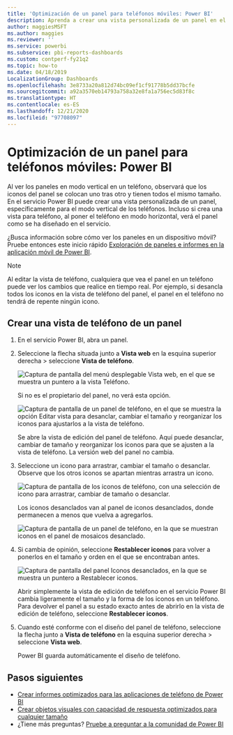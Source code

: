 ```yaml
---
title: 'Optimización de un panel para teléfonos móviles: Power BI'
description: Aprenda a crear una vista personalizada de un panel en el servicio Power BI, específicamente para su visualización en teléfonos móviles.
author: maggiesMSFT
ms.author: maggies
ms.reviewer: ''
ms.service: powerbi
ms.subservice: pbi-reports-dashboards
ms.custom: contperf-fy21q2
ms.topic: how-to
ms.date: 04/18/2019
LocalizationGroup: Dashboards
ms.openlocfilehash: 3e8733a20a812d74bc09ef1cf91778b5dd37bcfe
ms.sourcegitcommit: a92a3570eb14793a758a32e8fa1a756ec5d83f8c
ms.translationtype: HT
ms.contentlocale: es-ES
ms.lasthandoff: 12/21/2020
ms.locfileid: "97708097"
---
```

# <a name="optimize-a-dashboard-for-mobile-phones---power-bi"></a>Optimización de un panel para teléfonos móviles: Power BI 
Al ver los paneles en modo vertical en un teléfono, observará que los iconos del panel se colocan uno tras otro y tienen todos el mismo tamaño. En el servicio Power BI puede crear una vista personalizada de un panel, específicamente para el modo vertical de los teléfonos. Incluso si crea una vista para teléfono, al poner el teléfono en modo horizontal, verá el panel como se ha diseñado en el servicio.

¿Busca información sobre cómo ver los paneles en un dispositivo móvil? Pruebe entonces este inicio rápido [Exploración de paneles e informes en la aplicación móvil de Power BI](../consumer/mobile/mobile-apps-quickstart-view-dashboard-report.md).

> [!NOTE]
> Al editar la vista de teléfono, cualquiera que vea el panel en un teléfono puede ver los cambios que realice en tiempo real. Por ejemplo, si desancla todos los iconos en la vista de teléfono del panel, el panel en el teléfono no tendrá de repente ningún icono. 
> 
> 

## <a name="create-a-phone-view-of-a-dashboard"></a>Crear una vista de teléfono de un panel
1. En el servicio Power BI, abra un panel.
2. Seleccione la flecha situada junto a **Vista web** en la esquina superior derecha > seleccione **Vista de teléfono**.

    ![Captura de pantalla del menú desplegable Vista web, en el que se muestra un puntero a la vista Teléfono.](media/service-create-dashboard-mobile-phone-view/power-bi-service-phone-view-dashboard.png)

    Si no es el propietario del panel, no verá esta opción.

    ![Captura de pantalla de un panel de teléfono, en el que se muestra la opción Editar vista para desanclar, cambiar el tamaño y reorganizar los iconos para ajustarlos a la vista de teléfono.](media/service-create-dashboard-mobile-phone-view/power-bi-mobile-edit-phone-view-canvas.png)

    Se abre la vista de edición del panel de teléfono. Aquí puede desanclar, cambiar de tamaño y reorganizar los iconos para que se ajusten a la vista de teléfono. La versión web del panel no cambia.


1. Seleccione un icono para arrastrar, cambiar el tamaño o desanclar. Observe que los otros iconos se apartan mientras arrastra un icono.
   
    ![Captura de pantalla de los iconos de teléfono, con una selección de icono para arrastrar, cambiar de tamaño o desanclar.](media/service-create-dashboard-mobile-phone-view/power-bi-unpin-tile-phone-dashboard.png)
   
    Los iconos desanclados van al panel de iconos desanclados, donde permanecen a menos que vuelva a agregarlos.
   
    ![Captura de pantalla de un panel de teléfono, en la que se muestran iconos en el panel de mosaicos desanclado.](media/service-create-dashboard-mobile-phone-view/power-bi-mobile-edit-phone-view-post-edit.png)
2. Si cambia de opinión, seleccione **Restablecer iconos** para volver a ponerlos en el tamaño y orden en el que se encontraban antes.
   
    ![Captura de pantalla del panel Iconos desanclados, en la que se muestra un puntero a Restablecer iconos.](media/service-create-dashboard-mobile-phone-view/power-bi-service-phone-view-reset-tiles.png)
   
    Abrir simplemente la vista de edición de teléfono en el servicio Power BI cambia ligeramente el tamaño y la forma de los iconos en un teléfono. Para devolver el panel a su estado exacto antes de abrirlo en la vista de edición de teléfono, seleccione **Restablecer iconos**.
3. Cuando esté conforme con el diseño del panel de teléfono, seleccione la flecha junto a **Vista de teléfono** en la esquina superior derecha > seleccione **Vista web**.
   
    Power BI guarda automáticamente el diseño de teléfono.

## <a name="next-steps"></a>Pasos siguientes
* [Crear informes optimizados para las aplicaciones de teléfono de Power BI](desktop-create-phone-report.md)
* [Crear objetos visuales con capacidad de respuesta optimizados para cualquier tamaño](../visuals/power-bi-report-visualizations.md)
* ¿Tiene más preguntas? [Pruebe a preguntar a la comunidad de Power BI](https://community.powerbi.com/)
